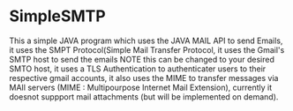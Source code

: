 # SimpleSMTP
This a simple JAVA program which uses the JAVA MAIL API to send Emails, it uses the SMPT Protocol(Simple Mail Transfer Protocol,
it uses the Gmail's SMTP host to send the emails NOTE this can be changed to your desired SMTO host,
it uses a TLS Authentication to authenticater users to their respective gmail accounts,
it also uses the MIME to transfer messages via MAIl servers (MIME : Multipourpose Internet Mail Extension),
currently it doesnot suppport mail attachments (but will be implemented on demand).
